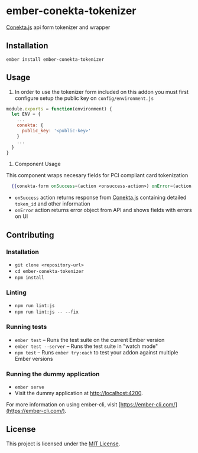 ember-conekta-tokenizer
==============================================================================

[Conekta.js](https://www.conekta.com/es) api form tokenizer and wrapper

Installation
------------------------------------------------------------------------------

```
ember install ember-conekta-tokenizer
```


Usage
------------------------------------------------------------------------------

1. In order to use the tokenizer form included on this addon you must first configure
setup the public key on `config/environment.js`

```javascript
module.exports = function(environment) {
  let ENV = {
    ...
    conekta: {
      public_key: '<public-key>'
    }
    ...
  }
} 
```

1. Component Usage

This component wraps necesary fields for PCI compliant card tokenization
```handlebars
  {{conekta-form onSuccess=(action <onsuccess-action>) onError=(action <onerror-action>)}}
```

- `onSuccess` action returns response from [Conekta.js](https://www.conekta.com/es)
containing detailed `token_id` and other information
- `onError` action returns error object from API and shows fields with errors on UI


Contributing
------------------------------------------------------------------------------

### Installation

* `git clone <repository-url>`
* `cd ember-conekta-tokenizer`
* `npm install`

### Linting

* `npm run lint:js`
* `npm run lint:js -- --fix`

### Running tests

* `ember test` – Runs the test suite on the current Ember version
* `ember test --server` – Runs the test suite in "watch mode"
* `npm test` – Runs `ember try:each` to test your addon against multiple Ember versions

### Running the dummy application

* `ember serve`
* Visit the dummy application at [http://localhost:4200](http://localhost:4200).

For more information on using ember-cli, visit [https://ember-cli.com/](https://ember-cli.com/).

License
------------------------------------------------------------------------------

This project is licensed under the [MIT License](LICENSE.md).
